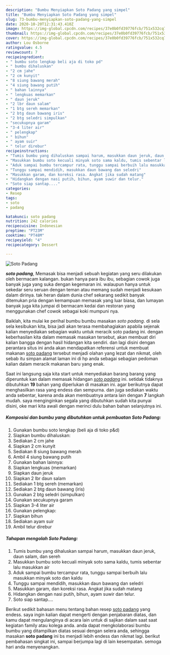 ```yaml
---
description: "Bumbu Menyiapkan Soto Padang yang simpel"
title: "Bumbu Menyiapkan Soto Padang yang simpel"
slug: 73-bumbu-menyiapkan-soto-padang-yang-simpel
date: 2020-10-20T12:31:43.410Z
image: https://img-global.cpcdn.com/recipes/37e0b0fd39776fcb/751x532cq70/soto-padang-foto-resep-utama.jpg
thumbnail: https://img-global.cpcdn.com/recipes/37e0b0fd39776fcb/751x532cq70/soto-padang-foto-resep-utama.jpg
cover: https://img-global.cpcdn.com/recipes/37e0b0fd39776fcb/751x532cq70/soto-padang-foto-resep-utama.jpg
author: Lou Osborne
ratingvalue: 4.5
reviewcount: 7
recipeingredient:
- " bumbu soto lengkap beli aja di toko pd"
- " bumbu dihaluskan"
- "2 cm jahe"
- "2 cm kunyit"
- "8 siung bawang merah"
- "4 siung bawang putih"
- " bahan lainnya"
- " lengkuas memarkan"
- " daun jeruk"
- "2 lbr daun salam"
- "1 btg sereh memarkan"
- "2 btg daun bawang iris"
- "2 btg seledri simpulkan"
- "secukupnya garam"
- "3-4 liter air"
- " pelengkap"
- " bihun"
- " ayam suir"
- " telur direbur"
recipeinstructions:
- "Tumis bumbu yang dihaluskan sampai harum, masukkan daun jeruk, daun salam, dan sereh"
- "Masukkan bumbu soto kecuali minyak soto sama kaldu, tumis sebentar lalu masukkan air"
- "Aduk sampai bumbu tercampur rata, tunggu sampai berbuih lalu masukkan minyak soto dan kaldu"
- "Tunggu sampai mendidih, masukkan daun bawang dan seledri"
- "Masukkan garam, dan koreksi rasa. Angkat jika sudah matang"
- "Hidangkan dengan nasi putih, bihun, ayam suwir dan telur."
- "Soto siap santap...."
categories:
- Resep
tags:
- soto
- padang

katakunci: soto padang 
nutrition: 242 calories
recipecuisine: Indonesian
preptime: "PT23M"
cooktime: "PT48M"
recipeyield: "4"
recipecategory: Dessert

---
```



![Soto Padang](https://img-global.cpcdn.com/recipes/37e0b0fd39776fcb/751x532cq70/soto-padang-foto-resep-utama.jpg)

<b><i>soto padang</i></b>, Memasak bisa menjadi sebuah kegiatan yang seru dilakukan oleh bermacam kalangan. bukan hanya para ibu ibu, sebagian cowok juga banyak juga yang suka dengan kegemaran ini. walaupun hanya untuk sekedar seru seruan dengan teman atau memang sudah menjadi kesukaan dalam dirinya. tak heran dalam dunia chef sekarang sedikit banyak ditemukan pria dengan kemampuan memasak yang luar biasa, dan lumayan banyak juga kita jumpai di bermacam kedai dan restoran yang menggunakan chef cowok sebagai koki mumpuni nya.



Baiklah, kita mulai ke perihal bumbu bumbu masakan <i>soto padang</i>. di sela sela kesibukan kita, bisa jadi akan terasa membahagiakan apabila sejenak kalian menyediakan sebagian waktu untuk meracik soto padang ini. dengan keberhasilan kita dalam memasak masakan tersebut, akan membuat diri kalian bangga dengan hasil hidangan kita sendiri. dan lagi disini dengan perantara situs ini anda akan mendapatkan referensi untuk membuat makanan <u>soto padang</u> tersebut menjadi olahan yang lezat dan nikmat, oleh sebab itu simpan alamat laman ini di hp anda sebagai sebagian pedoman kalian dalam meracik makanan baru yang enak.


Saat ini langsung saja kita start untuk menyediakan barang barang yang diperuntuk kan dalam memasak hidangan <u><i>soto padang</i></u> ini. setidak tidaknya dibutuhkan <b>19</b> bahan yang diperlukan di masakan ini. agar berikutnya dapat menghasilkan rasa yang endess dan sempurna. dan juga sediakan waktu anda sebentar, karena anda akan membuatnya antara lain dengan <b>7</b> langkah mudah. saya menginginkan segala yang dibutuhkan sudah kita punyai disini, oke mari kita awali dengan merinci dulu bahan bahan selanjutnya ini.

<!--inarticleads1-->

##### Komposisi dan bumbu yang dibutuhkan untuk pembuatan Soto Padang:

1. Gunakan  bumbu soto lengkap (beli aja di toko p&amp;d)
1. Siapkan  bumbu dihaluskan:
1. Sediakan 2 cm jahe
1. Siapkan 2 cm kunyit
1. Sediakan 8 siung bawang merah
1. Ambil 4 siung bawang putih
1. Gunakan  bahan lainnya:
1. Siapkan  lengkuas (memarkan)
1. Siapkan  daun jeruk
1. Siapkan 2 lbr daun salam
1. Sediakan 1 btg sereh (memarkan)
1. Sediakan 2 btg daun bawang (iris)
1. Gunakan 2 btg seledri (simpulkan)
1. Gunakan secukupnya garam
1. Siapkan 3-4 liter air
1. Gunakan  pelengkap:
1. Siapkan  bihun
1. Sediakan  ayam suir
1. Ambil  telur direbur




<!--inarticleads2-->

##### Tahapan mengolah Soto Padang:

1. Tumis bumbu yang dihaluskan sampai harum, masukkan daun jeruk, daun salam, dan sereh
1. Masukkan bumbu soto kecuali minyak soto sama kaldu, tumis sebentar lalu masukkan air
1. Aduk sampai bumbu tercampur rata, tunggu sampai berbuih lalu masukkan minyak soto dan kaldu
1. Tunggu sampai mendidih, masukkan daun bawang dan seledri
1. Masukkan garam, dan koreksi rasa. Angkat jika sudah matang
1. Hidangkan dengan nasi putih, bihun, ayam suwir dan telur.
1. Soto siap santap....




Berikut sedikit bahasan menu tentang bahan resep <u>soto padang</u> yang endess. saya ingin kalian dapat mengerti dengan penjabaran diatas, dan kamu dapat mengulanginya di acara lain untuk di sajikan dalam saat saat kegiatan family atau kolega anda. anda dapat mengkolaborasi bumbu bumbu yang ditampilkan diatas sesuai dengan selera anda, sehingga masakan <b>soto padang</b> ini bs menjadi lebih endess dan nikmat lagi. berikut pembahasan singkat ini, sampai berjumpa lagi di lain kesempatan. semoga hari anda menyenangkan.
